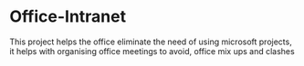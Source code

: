 # Office-Intranet
This project helps the office eliminate the need of using microsoft projects, it helps with organising office meetings to avoid, office mix ups and clashes
